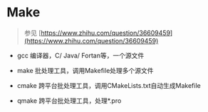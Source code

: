 # Make

> 参见 [https://www.zhihu.com/question/36609459](https://www.zhihu.com/question/36609459)

- gcc 编译器，C/ Java/ Fortan等，一个源文件

- make 批处理工具，调用Makefile处理多个源文件

- cmake 跨平台批处理工具，调用CMakeLists.txt自动生成Makefile

- qmake 跨平台批处理工具，处理*.pro